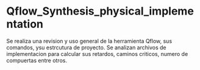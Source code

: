 # Qflow_Synthesis_physical_implementation
Se realiza una revision y uso general de la herramienta Qflow, sus comandos, ysu estrcutura de proyecto. Se analizan archivos de implementacion para calcular sus retardos, caminos criticos, numero de compuertas entre otros.
